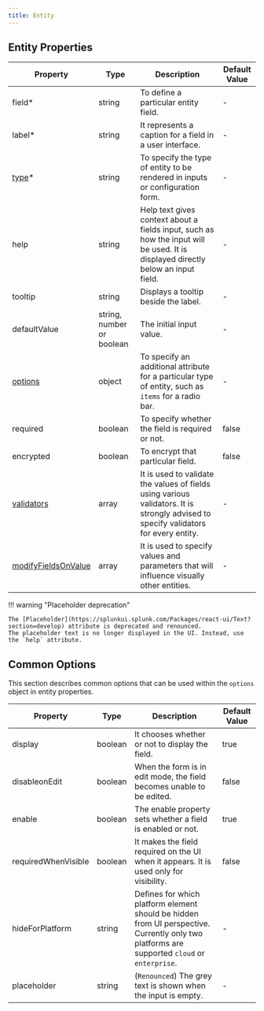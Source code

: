 ```yaml
---
title: Entity
---
```


## Entity Properties

| Property                                                         | Type                      | Description                                                                                                                          | Default Value |
|------------------------------------------------------------------|---------------------------|--------------------------------------------------------------------------------------------------------------------------------------|---------------|
| field<span class="required-asterisk">\*</span>                   | string                    | To define a particular entity field.                                                                                                 | -             |
| label<span class="required-asterisk">\*</span>                   | string                    | It represents a caption for a field in a user interface.                                                                             | -             |
| [type](./components.md)<span class="required-asterisk">\*</span> | string                    | To specify the type of entity to be rendered in inputs or configuration form.                                                        | -             |
| help                                                             | string                    | Help text gives context about a fields input, such as how the input will be used. It is displayed directly below an input field.     | -             |
| tooltip                                                          | string                    | Displays a tooltip beside the label.                                                                                                 | -             |
| defaultValue                                                     | string, number or boolean | The initial input value.                                                                                                             | -             |
| [options](#common-options)                                       | object                    | To specify an additional attribute for a particular type of entity, such as `items` for a radio bar.                                 | -             |
| required                                                         | boolean                   | To specify whether the field is required or not.                                                                                     | false         |
| encrypted                                                        | boolean                   | To encrypt that particular field.                                                                                                    | false         |
| [validators](./validators.md)                                    | array                     | It is used to validate the values of fields using various validators. It is strongly advised to specify validators for every entity. | -             |
| [modifyFieldsOnValue](./modifyFieldsOnValue.md)                  | array                     | It is used to specify values and parameters that will influence visually other entities.                                             | -             |

!!! warning "Placeholder deprecation"

    The [Placeholder](https://splunkui.splunk.com/Packages/react-ui/Text?section=develop) attribute is deprecated and renounced.
    The placeholder text is no longer displayed in the UI. Instead, use the `help` attribute.

## Common Options

This section describes common options that can be used within the `options` object in entity properties.

| Property            | Type    | Description                                                                                                                                  | Default Value |
| ------------------- | ------- | -------------------------------------------------------------------------------------------------------------------------------------------- | ------------- |
| display             | boolean | It chooses whether or not to display the field.                                                                                              | true          |
| disableonEdit       | boolean | When the form is in edit mode, the field becomes unable to be edited.                                                                        | false         |
| enable              | boolean | The enable property sets whether a field is enabled or not.                                                                                  | true          |
| requiredWhenVisible | boolean | It makes the field required on the UI when it appears. It is used only for visibility.                                                       | false         |
| hideForPlatform     | string  | Defines for which platform element should be hidden from UI perspective. Currently only two platforms are supported `cloud` or `enterprise`. | -             |
| placeholder         | string  | (`Renounced`) The grey text is shown when the input is empty.                                                                                | -             |
